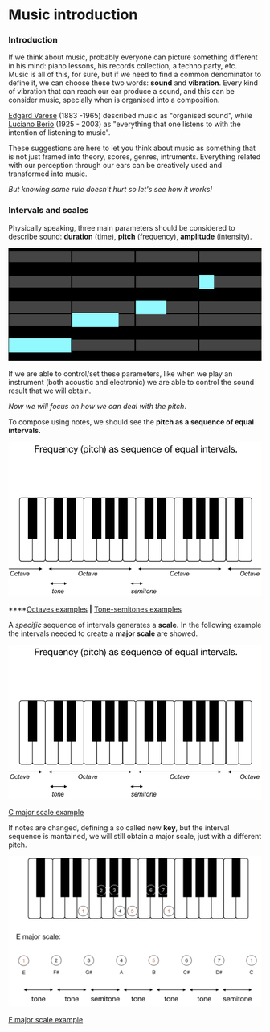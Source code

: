 # Music introduction

### Introduction

If we think about music, probably everyone can picture something different in his mind: piano lessons, his records collection, a techno party, etc.   
Music is all of this, for sure, but if we need to find a common denominator to define it, we can choose these two words: **sound** and **vibration**. Every kind of vibration that can reach our ear produce a sound, and this can be consider music, specially when is organised into a composition.  
  
[Edgard Varèse](https://en.wikipedia.org/wiki/Edgard_Var%C3%A8se) \(1883 -1965\) described music as "organised sound", while [Luciano Berio](https://en.wikipedia.org/wiki/Luciano_Berio) \(1925 - 2003\) as "everything that one listens to with the intention of listening to music".

These suggestions are here to let you think about music as something that is not just framed into theory, scores, genres, intruments. Everything related with our perception through our ears can be creatively used and transformed into music.

_But knowing some rule doesn't hurt so let's see how it works!_

### Intervals and scales

Physically speaking, three main parameters should be considered to describe sound: **duration** \(time\), **pitch** \(frequency\), **amplitude** \(intensity\).   


![Spectrogram of a synth note: duration on X axis, pitch on Y axis, amplitude  on a scale from blue to orange.](../../../.gitbook/assets/immagine%20%287%29.png)

If we are able to control/set these parameters, like when we play an instrument \(both acoustic and electronic\) we are able to control the sound result that we will obtain. 

_Now we will focus on how we can deal with the pitch_.

To compose using notes, we should see the **pitch as a sequence of equal intervals.**

![](../../../.gitbook/assets/immagine%20%286%29.png)

\*\*\*\*[Octaves examples](https://beepbox.co/#8n31s0k0l00e01t2mm0a7g01j07i0r1o3210T5v1L4u23q1d5f9y2z7C0c0h3H_RRtrAyzrrjriiT5v1L4u23q1d5f9y2z7C0c0h3H_RRtrAyzrrjriiT1v1L4ua8q3d4f7y1z1C0c1AbFhB2V2Q2ae1Pa514E0001T4v1L4uf0q1z6666ji8k8k3jSBKSJJAArriiiiii07JCABrzrrrrrrr00YrkqHrsrrrrjr005zrAqzrjzrrqr1jRjrqGGrrzsrsA099ijrABJJJIAzrrtirqrqjqixzsrAjrqjiqaqqysttAJqjikikrizrHtBJJAzArzrIsRCITKSS099ijrAJS____Qg99habbCAYrDzh00b0h0h4gp1fFKDWI0kTjYl0000) **\|** [Tone-semitones examples](https://beepbox.co/#8n31sbk0l00e01t2mm0a7g01j07i0r1o3210T5v1L4u23q1d5f9y2z7C0c0h3H_RRtrAyzrrjriiT5v1L4u23q1d5f9y2z7C0c0h3H_RRtrAyzrrjriiT1v1L4ua8q3d4f7y1z1C0c1AbFhB2V2Q2ae1Pa514E0001T4v1L4uf0q1z6666ji8k8k3jSBKSJJAArriiiiii07JCABrzrrrrrrr00YrkqHrsrrrrjr005zrAqzrjzrrqr1jRjrqGGrrzsrsA099ijrABJJJIAzrrtirqrqjqixzsrAjrqjiqaqqysttAJqjikikrizrHtBJJAzArzrIsRCITKSS099ijrAJS____Qg99habbCAYrDzh00b018h4gp1r0aq_wLwi-ALFbZ9v05Z9vinw000)

A _specific_ sequence of intervals generates a **scale.** In the following example the intervals needed to create a **major scale** are showed.

![](../../../.gitbook/assets/immagine%20%2810%29.png)

[C major scale example](https://beepbox.co/#8n31s6k0l00e00t2mm0a7g00j07i0r1o3210T5v1L4u23q1d5f9y2z7C0c0h3H_RRtrAyzrrjriiT5v1L4u23q1d5f9y2z7C0c0h3H_RRtrAyzrrjriiT1v1L4ua8q3d4f7y1z1C0c1AbFhB2V2Q2ae1Pa514E0001T4v1L4uf0q1z6666ji8k8k3jSBKSJJAArriiiiii07JCABrzrrrrrrr00YrkqHrsrrrrjr005zrAqzrjzrrqr1jRjrqGGrrzsrsA099ijrABJJJIAzrrtirqrqjqixzsrAjrqjiqaqqysttAJqjikikrizrHtBJJAzArzrIsRCITKSS099ijrAJS____Qg99habbCAYrDzh00b0h4p1r0aq_y1wo2O1wrZYB15Zhvinw000)

If notes are changed, defining a so called new **key**, but the interval sequence is mantained, we will still obtain a major scale, just with a different pitch.

 

![](../../../.gitbook/assets/immagine%20%2816%29.png)

[E major scale example](https://beepbox.co/#8n31s6k4l00e00t2mm0a7g00j07i0r1o3210T5v1L4u23q1d5f9y2z7C0c0h3H_RRtrAyzrrjriiT5v1L4u23q1d5f9y2z7C0c0h3H_RRtrAyzrrjriiT1v1L4ua8q3d4f7y1z1C0c1AbFhB2V2Q2ae1Pa514E0001T4v1L4uf0q1z6666ji8k8k3jSBKSJJAArriiiiii07JCABrzrrrrrrr00YrkqHrsrrrrjr005zrAqzrjzrrqr1jRjrqGGrrzsrsA099ijrABJJJIAzrrtirqrqjqixzsrAjrqjiqaqqysttAJqjikikrizrHtBJJAzArzrIsRCITKSS099ijrAJS____Qg99habbCAYrDzh00b0h4p1r0aq_y1wo2O1wrZYB15Zhvinw000)



















